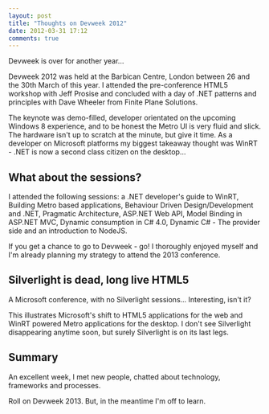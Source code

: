 ```yaml
---
layout: post
title: "Thoughts on Devweek 2012"
date: 2012-03-31 17:12
comments: true
---
```


Devweek is over for another year...

<!-- more -->

Devweek 2012 was held at the Barbican Centre, London between 26 and the 30th March of this year. I attended the pre-conference HTML5 workshop with Jeff Prosise and concluded with a day of .NET patterns and principles with Dave Wheeler from Finite Plane Solutions.

The keynote was demo-filled, developer orientated on the upcoming Windows 8 experience, and to be honest the Metro UI is very fluid and slick. The hardware isn't up to scratch at the minute, but give it time. As a developer on Microsoft platforms my biggest takeaway thought was WinRT - .NET is now a second class citizen on the desktop...

What about the sessions?
-------------------------

I attended the following sessions: a .NET developer's guide to WinRT, Building Metro based applications, Behaviour Driven Design/Development and .NET, Pragmatic Architecture, ASP.NET Web API, Model Binding in ASP.NET MVC, Dynamic consumption in C# 4.0, Dynamic C# - The provider side and an introduction to NodeJS.

If you get a chance to go to Devweek - go! I thoroughly enjoyed myself and I'm already planning my strategy to attend the 2013 conference.

Silverlight is dead, long live HTML5
-------------------------

A Microsoft conference, with no Silverlight sessions... Interesting, isn't it?

This illustrates Microsoft's shift to HTML5 applications for the web and WinRT powered Metro applications for the desktop. I don't see Silverlight disappearing anytime soon, but surely Silverlight is on its last legs.

Summary
---------

An excellent week, I met new people, chatted about technology, frameworks and processes.

Roll on Devweek 2013. But, in the meantime I'm off to learn.